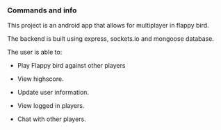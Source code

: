 ### Commands and info

This project is an android app that allows for multiplayer in flappy bird.

The backend is built using express, sockets.io and mongoose database.

The user is able to:

* Play Flappy bird against other players

* View highscore.

* Update user information.

* View logged in players.

* Chat with other players.
